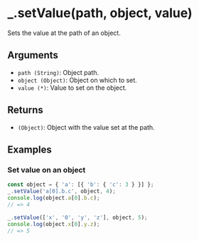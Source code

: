 # _.setValue(path, object, value)

Sets the value at the path of an object.

## Arguments

* `path (String)`: Object path.
* `object (Object)`: Object on which to set.
* `value (*)`: Value to set on the object.

## Returns

* `(Object)`: Object with the value set at the path.

## Examples

### Set value on an object

```javascript
const object = { 'a': [{ 'b': { 'c': 3 } }] };
_.setValue('a[0].b.c', object, 4);
console.log(object.a[0].b.c);
// => 4

_.setValue(['x', '0', 'y', 'z'], object, 5);
console.log(object.x[0].y.z);
// => 5
```
